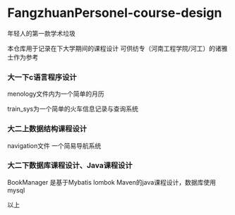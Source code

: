 # FangzhuanPersonel-course-design

年轻人的第一款学术垃圾

本仓库用于记录在下大学期间的课程设计
可供纺专（河南工程学院/河工）的诸雅士作为参考


### 大一下c语言程序设计

menology文件内为一个简单的月历

train_sys为一个简单的火车信息记录与查询系统

### 大二上数据结构课程设计

navigation文件 一个简易导航系统

### 大二下数据库课程设计、Java课程设计

BookManager 是基于Mybatis lombok Maven的java课程设计，数据库使用mysql

以上
